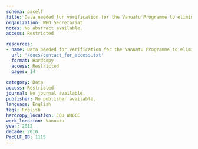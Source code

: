 ```yaml
---
schema: pacelf
title: Data needed for verification for the Vanuatu Programme to eliminate lymphatic filariasis
organization: WHO Secretariat
notes: No abstract available.
access: Restricted

resources:
- name: Data needed for verification for the Vanuatu Programme to eliminate lymphatic filariasis
  url: '/docs/contact_for_access.txt'
  format: Hardcopy
  access: Restricted
  pages: 14
 
category: Data
access: Restricted
journal: No journal available.
publisher: No publisher available. 
language: English 
tags: English 
hardcopy_location: JCU WHOCC
work_location: Vanuatu
year: 2012
decade: 2010
PacELF_ID: 1115
---
```

